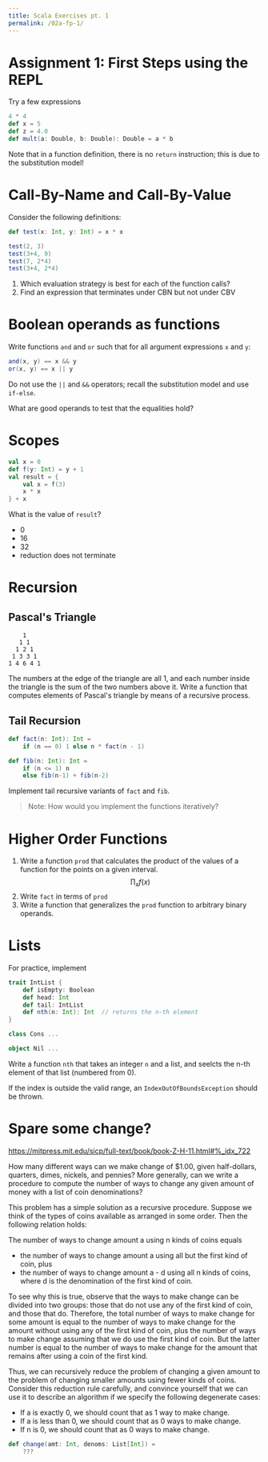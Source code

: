 ```yaml
---
title: Scala Exercises pt. 1
permalink: /02a-fp-1/
---
```


# Assignment 1: First Steps using the REPL

Try a few expressions

```scala
4 * 4
def x = 5
def z = 4.0
def mult(a: Double, b: Double): Double = a * b
```

Note that in a function definition, there is no `return` instruction; this is due to the substitution model!


# Call-By-Name and Call-By-Value

Consider the following definitions:

```scala
def test(x: Int, y: Int) = x * x

test(2, 3)
test(3+4, 9)
test(7, 2*4)
test(3+4, 2*4)
```

1. Which evaluation strategy is best for each of the function calls?
2. Find an expression that terminates under CBN but not under CBV


# Boolean operands as functions

Write functions `and` and `or` such that for all argument expressions `x` and `y`:

```scala
and(x, y) == x && y
or(x, y) == x || y
```

Do not use the `||` and `&&` operators; recall the substitution model and use `if-else`.

What are good operands to test that the equalities hold?


# Scopes

```scala
val x = 0
def f(y: Int) = y + 1
val result = {
	val x = f(3)
	x * x
} + x
```

What is the value of `result`?
- 0
- 16
- 32
- reduction does not terminate

# Recursion

## Pascal's Triangle

```
    1
   1 1
  1 2 1
 1 3 3 1 
1 4 6 4 1
```

The numbers at the edge of the triangle are all 1, and each number inside the triangle is the sum of the two numbers above it.
Write a function that computes elements of Pascal's triangle by means of a recursive process.


## Tail Recursion

```scala
def fact(n: Int): Int = 
	if (n == 0) 1 else n * fact(n - 1)

def fib(n: Int): Int = 
	if (n <= 1) n
	else fib(n-1) + fib(n-2)
```

Implement tail recursive variants of `fact` and `fib`.

> Note: How would you implement the functions iteratively?


# Higher Order Functions

1. Write a function `prod` that calculates the product of the values of a function for the points on a given interval.<br>
	$$\prod_x f(x)$$
2. Write `fact` in terms of `prod`
3. Write a function that generalizes the `prod` function to arbitrary binary operands.


# Lists

For practice, implement 
```scala
trait IntList {
	def isEmpty: Boolean
	def head: Int
	def tail: IntList
	def nth(n: Int): Int  // returns the n-th element
}

class Cons ...

object Nil ...
```

Write a function `nth` that takes an integer `n` and a list, and seelcts the n-th element of that list (numbered from 0).

If the index is outside the valid range, an `IndexOutOfBoundsException` should be thrown.


# Spare some change?

<https://mitpress.mit.edu/sicp/full-text/book/book-Z-H-11.html#%_idx_722>

How many different ways can we make change of $1.00, given half-dollars, quarters, dimes, nickels, and pennies? 
More generally, can we write a procedure to compute the number of ways to change any given amount of money with a list of coin denominations?

This problem has a simple solution as a recursive procedure.
Suppose we think of the types of coins available as arranged in some order.
Then the following relation holds:

The number of ways to change amount a using n kinds of coins equals
- the number of ways to change amount a using all but the first kind of coin, plus
- the number of ways to change amount a - d using all n kinds of coins, where d is the denomination of the first kind of coin.

To see why this is true, observe that the ways to make change can be divided into two groups: those that do not use any of the first kind of coin, and those that do.
Therefore, the total number of ways to make change for some amount is equal to the number of ways to make change for the amount without using any of the first kind of coin, plus the number of ways to make change assuming that we do use the first kind of coin.
But the latter number is equal to the number of ways to make change for the amount that remains after using a coin of the first kind.

Thus, we can recursively reduce the problem of changing a given amount to the problem of changing smaller amounts using fewer kinds of coins.
Consider this reduction rule carefully, and convince yourself that we can use it to describe an algorithm if we specify the following degenerate cases:

- If a is exactly 0, we should count that as 1 way to make change.
- If a is less than 0, we should count that as 0 ways to make change.
- If n is 0, we should count that as 0 ways to make change.


```scala
def change(amt: Int, denoms: List[Int]) =
	???
```
